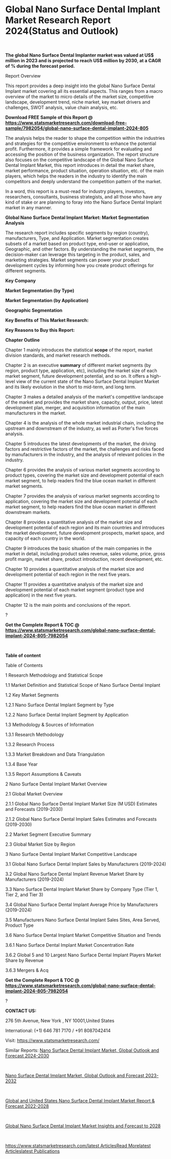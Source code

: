 <h1>Global Nano Surface Dental Implant Market Research Report 2024(Status and Outlook)</h1><br/><p><strong>The global Nano Surface Dental Implanter market was valued at US$ million in 2023 and is projected to reach US$ million by 2030, at a <strong>CAGR</strong> of % during the forecast period.</strong></p>
 
 
 
 <p>Report Overview</p>
 
 
 
 <p>This report provides a deep insight into the global Nano Surface Dental Implant market covering all its essential aspects. This ranges from a macro overview of the market to micro details of the market size, competitive landscape, development trend, niche market, key market drivers and challenges, SWOT analysis, value chain analysis, etc.</p>
 
 
 
 <p><strong>Download FREE Sample of this Report @ <a href="https://www.statsmarketresearch.com/download-free-sample/7982054/global-nano-surface-dental-implant-2024-805">https://www.statsmarketresearch.com/download-free-sample/7982054/global-nano-surface-dental-implant-2024-805</a></strong></p>
 
 
 
 <p>The analysis helps the reader to shape the competition within the industries and strategies for the competitive environment to enhance the potential profit. Furthermore, it provides a simple framework for evaluating and accessing the position of the business organization. The report structure also focuses on the competitive landscape of the Global Nano Surface Dental Implant Market, this report introduces in detail the market share, market performance, product situation, operation situation, etc. of the main players, which helps the readers in the industry to identify the main competitors and deeply understand the competition pattern of the market.</p>
 
 
 
 <p>In a word, this report is a must-read for industry players, investors, researchers, consultants, business strategists, and all those who have any kind of stake or are planning to foray into the Nano Surface Dental Implant market in any manner.</p>
 
 
 
 <p><strong>Global Nano Surface Dental Implant Market: Market Segmentation Analysis</strong></p>
 
 
 
 <p>The research report includes specific segments by region (country), manufacturers, Type, and Application. Market segmentation creates subsets of a market based on product type, end-user or application, Geographic, and other factors. By understanding the market segments, the decision-maker can leverage this targeting in the product, sales, and marketing strategies. Market segments can power your product development cycles by informing how you create product offerings for different segments.</p>
 
 
 
 <p><strong>Key Company</strong></p>
 
 
 
 <p><strong>Market Segmentation (by Type)</strong></p>
 
 
 
 <p><strong>Market Segmentation (<strong>by Application</strong>)</strong></p>
 
 
 
 <p><strong>Geographic Segmentation</strong></p>
 
 
 
 <p><strong>Key Benefits of This Market Research:</strong></p>
 
 
 
 <p><strong>Key <strong>Reasons to Buy</strong> this Report:</strong></p>
 
 
 
 <p><strong>Chapter Outline</strong></p>
 
 
 
 <p>Chapter 1 mainly introduces the statistical <strong>scope</strong> of the report, market division standards, and market research methods.</p>
 
 
 
 <p>Chapter 2 is an executive <strong>summary</strong> of different market segments (by region, product type, application, etc), including the market size of each market segment, future development potential, and so on. It offers a high-level view of the current state of the Nano Surface Dental Implant Market and its likely evolution in the short to mid-term, and long term.</p>
 
 
 
 <p>Chapter 3 makes a detailed analysis of the market&#39;s competitive landscape of the market and provides the market share, capacity, output, price, latest development plan, merger, and acquisition information of the main manufacturers in the market.</p>
 
 
 
 <p>Chapter 4 is the analysis of the whole market industrial chain, including the upstream and downstream of the industry, as well as Porter&#39;s five forces analysis.</p>
 
 
 
 <p>Chapter 5 introduces the latest developments of the market, the driving factors and restrictive factors of the market, the challenges and risks faced by manufacturers in the industry, and the analysis of relevant policies in the industry.</p>
 
 
 
 <p>Chapter 6 provides the analysis of various market segments according to product types, covering the market size and development potential of each market segment, to help readers find the blue ocean market in different market segments.</p>
 
 
 
 <p>Chapter 7 provides the analysis of various market segments according to application, covering the market size and development potential of each market segment, to help readers find the blue ocean market in different downstream markets.</p>
 
 
 
 <p>Chapter 8 provides a quantitative analysis of the market size and development potential of each region and its main countries and introduces the market development, future development prospects, market space, and capacity of each country in the world.</p>
 
 
 
 <p>Chapter 9 introduces the basic situation of the main companies in the market in detail, including product sales revenue, sales volume, price, gross profit margin, market share, product introduction, recent development, etc.</p>
 
 
 
 <p>Chapter 10 provides a quantitative analysis of the market size and development potential of each region in the next five years.</p>
 
 
 
 <p>Chapter 11 provides a quantitative analysis of the market size and development potential of each market segment (product type and application) in the next five years.</p>
 
 
 
 <p>Chapter 12 is the main points and conclusions of the report.</p>
 
 
 
 <p>? </p>
 
 
 
 <div><b>Get the Complete Report & TOC @ <a href="https://www.statsmarketresearch.com/global-nano-surface-dental-implant-2024-805-7982054">https://www.statsmarketresearch.com/global-nano-surface-dental-implant-2024-805-7982054</a></b></div>
 
 
 
 <p><br />
 
 <b>Table of content</b></p>
 
 
 
 <p>Table of Contents<br />
 
 1 Research Methodology and Statistical Scope<br />
 
 1.1 Market Definition and Statistical Scope of Nano Surface Dental Implant<br />
 
 1.2 Key Market Segments<br />
 
 1.2.1 Nano Surface Dental Implant Segment by Type<br />
 
 1.2.2 Nano Surface Dental Implant Segment by Application<br />
 
 1.3 Methodology & Sources of Information<br />
 
 1.3.1 Research Methodology<br />
 
 1.3.2 Research Process<br />
 
 1.3.3 Market Breakdown and Data Triangulation<br />
 
 1.3.4 Base Year<br />
 
 1.3.5 Report Assumptions & Caveats<br />
 
 2 Nano Surface Dental Implant Market Overview<br />
 
 2.1 Global Market Overview<br />
 
 2.1.1 Global Nano Surface Dental Implant Market Size (M USD) Estimates and Forecasts (2019-2030)<br />
 
 2.1.2 Global Nano Surface Dental Implant Sales Estimates and Forecasts (2019-2030)<br />
 
 2.2 Market Segment Executive Summary<br />
 
 2.3 Global Market Size by Region<br />
 
 3 Nano Surface Dental Implant Market Competitive Landscape<br />
 
 3.1 Global Nano Surface Dental Implant Sales by Manufacturers (2019-2024)<br />
 
 3.2 Global Nano Surface Dental Implant Revenue Market Share by Manufacturers (2019-2024)<br />
 
 3.3 Nano Surface Dental Implant Market Share by Company Type (Tier 1, Tier 2, and Tier 3)<br />
 
 3.4 Global Nano Surface Dental Implant Average Price by Manufacturers (2019-2024)<br />
 
 3.5 Manufacturers Nano Surface Dental Implant Sales Sites, Area Served, Product Type<br />
 
 3.6 Nano Surface Dental Implant Market Competitive Situation and Trends<br />
 
 3.6.1 Nano Surface Dental Implant Market Concentration Rate<br />
 
 3.6.2 Global 5 and 10 Largest Nano Surface Dental Implant Players Market Share by Revenue<br />
 
 3.6.3 Mergers & Acq</p>
 
 
 
 <div><b>Get the Complete Report & TOC @ <a href="https://www.statsmarketresearch.com/global-nano-surface-dental-implant-2024-805-7982054">https://www.statsmarketresearch.com/global-nano-surface-dental-implant-2024-805-7982054</a></b></div>
 
 
 
 <p>? </p>
 
 
 
 <p><b>CONTACT US:</b><br />
 
 276 5th Avenue, New York , NY 10001,United States<br />
 
 International: (+1) 646 781 7170 / +91 8087042414<br />
 
 Visit: <a href="https://www.statsmarketresearch.com/">https://www.statsmarketresearch.com/</a><br />
 
 Similar Reports: <a href="https://www.statsmarketresearch.com/global-nano-surface-dental-implant-2024-805-7982054">Nano Surface Dental Implant Market, Global Outlook and Forecast 2024-2030</a><br />
 
 <br />
 
 <a href="https://www.statsmarketresearch.com/global-nano-surface-dental-implant-2024-805-7982054">Nano Surface Dental Implant Market, Global Outlook and Forecast 2023-2032</a><br />
 
 <br />
 
 <a href="https://www.statsmarketresearch.com/global-nano-surface-dental-implant-2024-805-7982054">Global and United States Nano Surface Dental Implant Market Report & Forecast 2022-2028</a><br />
 
 <br />
 
 <a href="https://www.statsmarketresearch.com/global-nano-surface-dental-implant-2024-805-7982054">Global Nano Surface Dental Implant Market Insights and Forecast to 2028</a><br />
 
 <br />
 
 <a href="https://gyeongbokgung.com">https://www.statsmarketresearch.com/</a><a href="https://hallyeomaritime.com">latest Articles</a><a href="https://jingwansa.com">Read More</a><a href="https://nguoiviet.jp/">latest Articles</a><a href="https://www.intelmarketresearch.com/">latest Publications</a></p>